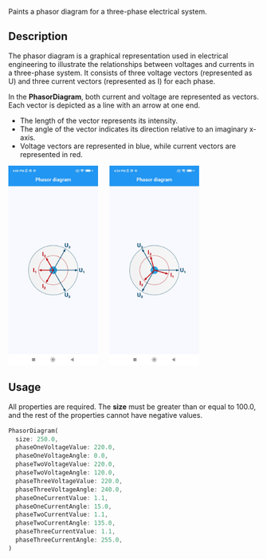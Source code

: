 Paints a phasor diagram for a three-phase electrical system.

## Description

The phasor diagram is a graphical representation used in electrical engineering to illustrate the 
relationships between voltages and currents in a three-phase system. It consists of three voltage 
vectors (represented as U) and three current vectors (represented as I) for each phase.

In the **PhasorDiagram**, both current and voltage are represented as vectors. Each vector is 
depicted as a line with an arrow at one end.

* The length of the vector represents its intensity.
* The angle of the vector indicates its direction relative to an imaginary x-axis.
* Voltage vectors are represented in blue, while current vectors are represented in red.

<p>
  <img src="https://github.com/Arsenije95/phasor_diagram/blob/5ff5697dad4c6968a245d9a59c98cc070c248eb1/assets/example_2.jpg"
    alt="Phasor diagram, image of the first example." height="400"/>
  &nbsp;&nbsp;&nbsp;&nbsp;
  <img src="https://github.com/Arsenije95/phasor_diagram/blob/5ff5697dad4c6968a245d9a59c98cc070c248eb1/assets/example_1.jpg"
   alt="Phasor diagram, image of the second example." height="400"/>
</p>

## Usage

All properties are required. The **size** must be greater than or equal to 100.0, and the rest of the 
properties cannot have negative values.

```dart
PhasorDiagram(
  size: 250.0,
  phaseOneVoltageValue: 220.0,
  phaseOneVoltageAngle: 0.0,
  phaseTwoVoltageValue: 220.0,
  phaseTwoVoltageAngle: 120.0,
  phaseThreeVoltageValue: 220.0,
  phaseThreeVoltageAngle: 240.0,
  phaseOneCurrentValue: 1.1,
  phaseOneCurrentAngle: 15.0,
  phaseTwoCurrentValue: 1.1,
  phaseTwoCurrentAngle: 135.0,
  phaseThreeCurrentValue: 1.1,
  phaseThreeCurrentAngle: 255.0,
)
```
